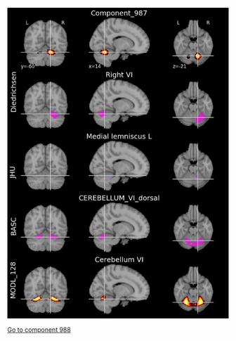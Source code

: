 


![987](preliminary/987.jpg "Component 987")

[Go to component 988](https://parietal-inria.github.io/MODL_atlas/1024/988 "Component 988")